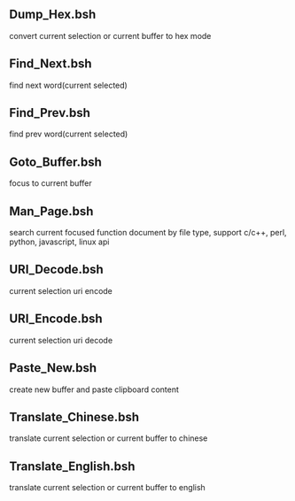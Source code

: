 Dump_Hex.bsh
------------
convert current selection or current buffer to hex mode

Find_Next.bsh
-------------
find next word(current selected)

Find_Prev.bsh
-------------
find prev word(current selected)

Goto_Buffer.bsh
---------------
focus to current buffer

Man_Page.bsh
------------
search current focused function document by file type, support c/c++, perl, python, javascript, linux api

URI_Decode.bsh
--------------
current selection uri encode 

URI_Encode.bsh
--------------
current selection uri decode 

Paste_New.bsh
-------------
create new buffer and paste clipboard content

Translate_Chinese.bsh
---------------------
translate current selection or current buffer to chinese

Translate_English.bsh
---------------------
translate current selection or current buffer to english
